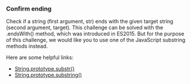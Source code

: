 ### Confirm ending

Check if a string (first argument, str) ends with the given target string (second argument, target).
This challenge can be solved with the .endsWith() method, which was introduced in ES2015. But for the purpose of this challenge, we would like you to use one of the JavaScript substring methods instead.

Here are some helpful links:
* [String.prototype.substr()](https://developer.mozilla.org/en-US/docs/Web/JavaScript/Reference/Global_Objects/String/substr)
* [String.prototype.substring()](https://developer.mozilla.org/en-US/docs/Web/JavaScript/Reference/Global_Objects/String/substring)
